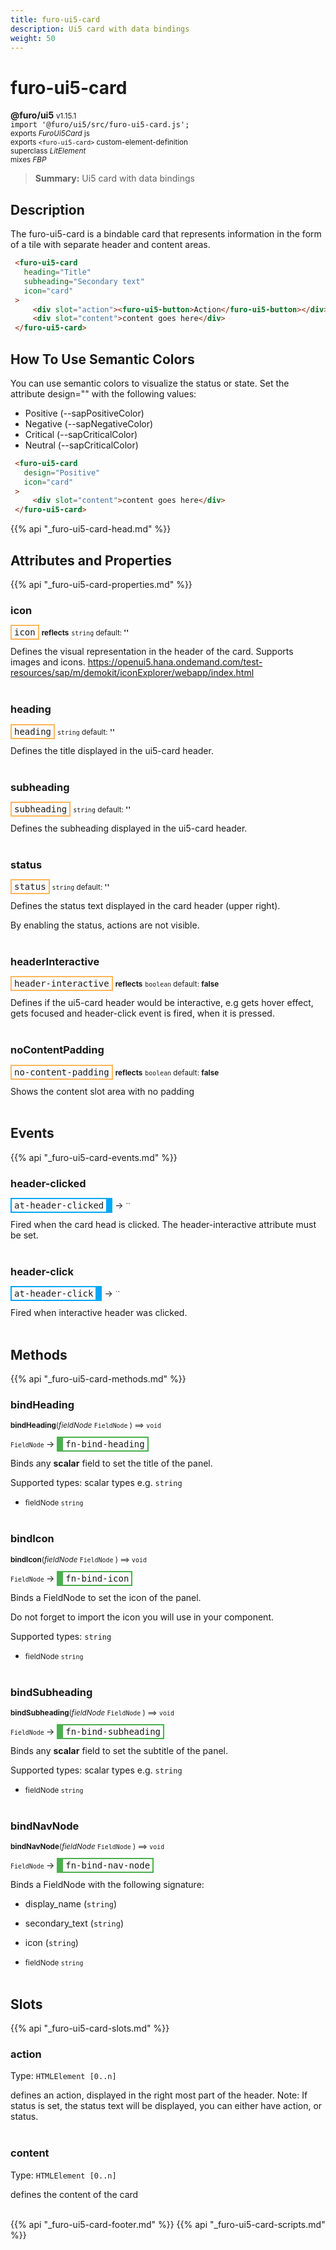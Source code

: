 ```yaml
---
title: furo-ui5-card
description: Ui5 card with data bindings
weight: 50
---
```


# furo-ui5-card
**@furo/ui5** <small>v1.15.1</small>
<br>`import '@furo/ui5/src/furo-ui5-card.js';`<small>
<br>exports *FuroUi5Card* js
<br>exports `<furo-ui5-card>` custom-element-definition
<br>superclass *LitElement*
<br> mixes *FBP*</small>

> **Summary:** Ui5 card with data bindings

## Description

The furo-ui5-card is a bindable card that represents information in the form of a tile with
separate header and content areas.

```html
 <furo-ui5-card
   heading="Title"
   subheading="Secondary text"
   icon="card"
 >
     <div slot="action"><furo-ui5-button>Action</furo-ui5-button></div>
     <div slot="content">content goes here</div>
 </furo-ui5-card>
```

## How To Use Semantic Colors
You can use semantic colors to visualize the status or state. Set the attribute design="" with the following values:
- Positive (--sapPositiveColor)
- Negative (--sapNegativeColor)
- Critical (--sapCriticalColor)
- Neutral (--sapCriticalColor)

```html
 <furo-ui5-card
   design="Positive"
   icon="card"
 >
     <div slot="content">content goes here</div>
 </furo-ui5-card>
```

{{% api "_furo-ui5-card-head.md" %}}

## Attributes and Properties
{{% api "_furo-ui5-card-properties.md" %}}








### **icon**

<span  style="border-width:2px; border-style: solid;border-color:  rgb(255, 182, 91);font-family:monospace; padding:2px 4px;">icon</span> <small>**reflects**</small>
<small>`string` default: **&#39;&#39;**</small>

Defines the visual representation in the header of the card. Supports images and icons.
https://openui5.hana.ondemand.com/test-resources/sap/m/demokit/iconExplorer/webapp/index.html
<br><br>

### **heading**

<span  style="border-width:2px; border-style: solid;border-color:  rgb(255, 182, 91);font-family:monospace; padding:2px 4px;">heading</span>
<small>`string` default: **&#39;&#39;**</small>

Defines the title displayed in the ui5-card header.
<br><br>

### **subheading**

<span  style="border-width:2px; border-style: solid;border-color:  rgb(255, 182, 91);font-family:monospace; padding:2px 4px;">subheading</span>
<small>`string` default: **&#39;&#39;**</small>

Defines the subheading displayed in the ui5-card header.
<br><br>

### **status**

<span  style="border-width:2px; border-style: solid;border-color:  rgb(255, 182, 91);font-family:monospace; padding:2px 4px;">status</span>
<small>`string` default: **&#39;&#39;**</small>

Defines the status text displayed in the card header (upper right).

By enabling the status, actions are not visible.
<br><br>

### **headerInteractive**

<span  style="border-width:2px; border-style: solid;border-color:  rgb(255, 182, 91);font-family:monospace; padding:2px 4px;">header-interactive</span> <small>**reflects**</small>
<small>`boolean` default: **false**</small>

Defines if the ui5-card header would be interactive, e.g gets hover effect, gets focused and header-click event is fired, when it is pressed.
<br><br>

### **noContentPadding**

<span  style="border-width:2px; border-style: solid;border-color:  rgb(255, 182, 91);font-family:monospace; padding:2px 4px;">no-content-padding</span> <small>**reflects**</small>
<small>`boolean` default: **false**</small>

Shows the content slot area with no padding
<br><br>
## Events
{{% api "_furo-ui5-card-events.md" %}}

### **header-clicked**
<span  style="border-width:2px 10px 2px 2px; border-style: solid;border-color:  rgb(2, 168, 244);font-family:monospace; padding:2px 4px;">at-header-clicked</span>
→ <small>``</small>

Fired when the card head is clicked. The header-interactive attribute must be set.
<br><br>
### **header-click**
<span  style="border-width:2px 10px 2px 2px; border-style: solid;border-color:  rgb(2, 168, 244);font-family:monospace; padding:2px 4px;">at-header-click</span>
→ <small>``</small>

Fired when interactive header was clicked.
<br><br>

## Methods
{{% api "_furo-ui5-card-methods.md" %}}


### **bindHeading**
<small>**bindHeading**(*fieldNode* `FieldNode` ) ⟹ `void`</small>

<small>`FieldNode` </small> →
<span  style="border-width:2px 2px 2px 10px; border-style: solid;border-color:  rgb(76, 175, 80);font-family:monospace; padding:2px 4px;">fn-bind-heading</span>

Binds any **scalar** field to set the title of the panel.

Supported types: scalar types e.g. `string`

- <small>fieldNode `string`</small>
<br><br>

### **bindIcon**
<small>**bindIcon**(*fieldNode* `FieldNode` ) ⟹ `void`</small>

<small>`FieldNode` </small> →
<span  style="border-width:2px 2px 2px 10px; border-style: solid;border-color:  rgb(76, 175, 80);font-family:monospace; padding:2px 4px;">fn-bind-icon</span>

Binds a FieldNode to set the icon of the panel.

Do not forget to import the icon you will use in your component.

Supported types: `string`

- <small>fieldNode `string`</small>
<br><br>

### **bindSubheading**
<small>**bindSubheading**(*fieldNode* `FieldNode` ) ⟹ `void`</small>

<small>`FieldNode` </small> →
<span  style="border-width:2px 2px 2px 10px; border-style: solid;border-color:  rgb(76, 175, 80);font-family:monospace; padding:2px 4px;">fn-bind-subheading</span>

Binds any **scalar** field to set the subtitle of the panel.

Supported types: scalar types e.g. `string`

- <small>fieldNode `string`</small>
<br><br>

### **bindNavNode**
<small>**bindNavNode**(*fieldNode* `FieldNode` ) ⟹ `void`</small>

<small>`FieldNode` </small> →
<span  style="border-width:2px 2px 2px 10px; border-style: solid;border-color:  rgb(76, 175, 80);font-family:monospace; padding:2px 4px;">fn-bind-nav-node</span>

Binds a FieldNode with the following signature:

- display_name (`string`)
- secondary_text (`string`)
- icon (`string`)

- <small>fieldNode `string`</small>
<br><br>










## Slots
{{% api "_furo-ui5-card-slots.md" %}}

### **action**
Type: `HTMLElement [0..n]`

defines an action, displayed in the right most part of the header. Note: If status is set, the status text will be displayed, you can either have action, or status.
<br><br>
### **content**
Type: `HTMLElement [0..n]`

defines the content of the card
<br><br>

{{% api "_furo-ui5-card-footer.md" %}}
{{% api "_furo-ui5-card-scripts.md" %}}

